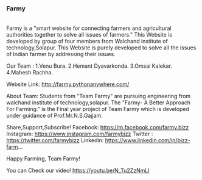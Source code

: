 <h3>Farmy</h3><br>
Farmy is a "smart website for connecting farmers and agricultural authorities together to solve all issues of farmers."  This Website is developed by group of four members from Walchand institute of technology,Solapur. This Website is purely developed to solve all the issues of Indian farmer by addressing their issues.

Our Team :
1.Venu Bura.
2.Hemant Dyavarkonda.
3.Omsai Kalekar.
4.Mahesh Rachha.

Website Link:
http://farmy.pythonanywhere.com/

About Team:
Students from "Team Farmy" are pursuing engineering from walchand institute of technology,solapur. The "Farmy- A Better Approach For Farming." 
is the Final year project of Team Farmy which is developed under guidance of Prof.Mr.N.S.Gajjam.

Share,Support,Subscribe!
Facebook: https://m.facebook.com/farmy.bizz
Instagram: https://www.instagram.com/farmybizz
Twitter : https://twitter.com/farmybizz
Linkedin: https://www.linkedin.com/in/bizz-farm...

Happy Farming,
Team Farmy!


You can Check our video!
https://youtu.be/N_Tu2ZzNmLI
